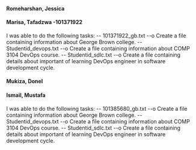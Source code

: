 #### Romeharshan, Jessica



#### Marisa, Tafadzwa   -101371922
I was able to do the following tasks: 
-- 101371922_gb.txt
--o Create a file  containing information about George Brown college.
-- Studentid_devops.txt
--o Create a file  containing information about COMP 3104 DevOps course.
-- Studentid_sdlc.txt
--o Create a file  containing details about important of learning DevOps engineer in software development cycle.




#### Mukiza, Donel
#### Ismail, Mustafa
I was able to do the following tasks: 
-- 101385680_gb.txt
--o Create a file  containing information about George Brown college.
-- Studentid_devops.txt
--o Create a file  containing information about COMP 3104 DevOps course.
-- Studentid_sdlc.txt
--o Create a file  containing details about important of learning DevOps engineer in software development cycle.